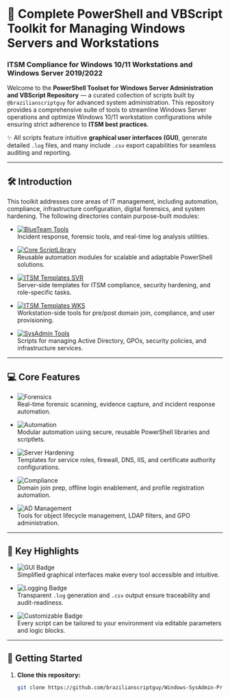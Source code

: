 # 🚀 Complete PowerShell and VBScript Toolkit for Managing Windows Servers and Workstations
### ITSM Compliance for Windows 10/11 Workstations and Windows Server 2019/2022

Welcome to the **PowerShell Toolset for Windows Server Administration and VBScript Repository** — a curated collection of scripts built by `@brazilianscriptguy` for advanced system administration. This repository provides a comprehensive suite of tools to streamline Windows Server operations and optimize Windows 10/11 workstation configurations while ensuring strict adherence to **ITSM best practices**.

✨ All scripts feature intuitive **graphical user interfaces (GUI)**, generate detailed `.log` files, and many include `.csv` export capabilities for seamless auditing and reporting.

---

## 🛠️ Introduction

This toolkit addresses core areas of IT management, including automation, compliance, infrastructure configuration, digital forensics, and system hardening. The following directories contain purpose-built modules:

- [![BlueTeam Tools](https://img.shields.io/badge/BlueTeam%20Tools-Forensics-orange?style=flat-square&logo=security)](https://github.com/brazilianscriptguy/Windows-SysAdmin-ProSuite/tree/main/BlueTeam-Tools)  
  Incident response, forensic tools, and real-time log analysis utilities.

- [![Core ScriptLibrary](https://img.shields.io/badge/Core%20ScriptLibrary-Asset-red?style=flat-square&logo=vscode)](https://github.com/brazilianscriptguy/Windows-SysAdmin-ProSuite/tree/main/Core-ScriptLibrary)  
  Reusable automation modules for scalable and adaptable PowerShell solutions.

- [![ITSM Templates SVR](https://img.shields.io/badge/ITSM%20Templates-SVR-purple?style=flat-square&logo=server)](https://github.com/brazilianscriptguy/Windows-SysAdmin-ProSuite/tree/main/ITSM-Templates-SVR)  
  Server-side templates for ITSM compliance, security hardening, and role-specific tasks.

- [![ITSM Templates WKS](https://img.shields.io/badge/ITSM%20Templates-WKS-green?style=flat-square&logo=windows)](https://github.com/brazilianscriptguy/Windows-SysAdmin-ProSuite/tree/main/ITSM-Templates-WKS)  
  Workstation-side tools for pre/post domain join, compliance, and user provisioning.

- [![SysAdmin Tools](https://img.shields.io/badge/SysAdmin%20Tools-Management-blue?style=flat-square&logo=windows)](https://github.com/brazilianscriptguy/Windows-SysAdmin-ProSuite/tree/main/SysAdmin-Tools)  
  Scripts for managing Active Directory, GPOs, security policies, and infrastructure services.

---

## 💻 Core Features

- ![Forensics](https://img.shields.io/badge/Forensic%20Analysis-orange?style=flat-square&logo=security)  
  Real-time forensic scanning, evidence capture, and incident response automation.

- ![Automation](https://img.shields.io/badge/PowerShell%20Automation-red?style=flat-square&logo=powershell)  
  Modular automation using secure, reusable PowerShell libraries and scriptlets.

- ![Server Hardening](https://img.shields.io/badge/Server%20Hardening-purple?style=flat-square&logo=server)  
  Templates for service roles, firewall, DNS, IIS, and certificate authority configurations.

- ![Compliance](https://img.shields.io/badge/Workstation%20Compliance-green?style=flat-square&logo=windows)  
  Domain join prep, offline login enablement, and profile registration automation.

- ![AD Management](https://img.shields.io/badge/AD%20Management-blue?style=flat-square&logo=microsoft)  
  Tools for object lifecycle management, LDAP filters, and GPO administration.

---

## 🌟 Key Highlights

- ![GUI Badge](https://img.shields.io/badge/GUI%20Driven-yellow?style=flat-square&logo=windowsterminal)  
  Simplified graphical interfaces make every tool accessible and intuitive.

- ![Logging Badge](https://img.shields.io/badge/Structured%20Logging-orange?style=flat-square&logo=notepadplusplus)  
  Transparent `.log` generation and `.csv` output ensure traceability and audit-readiness.

- ![Customizable Badge](https://img.shields.io/badge/Customizable-green?style=flat-square&logo=gear)  
  Every script can be tailored to your environment via editable parameters and logic blocks.

---

## 🚀 Getting Started

1. **Clone this repository:**
   ```bash
   git clone https://github.com/brazilianscriptguy/Windows-SysAdmin-ProSuite.git
